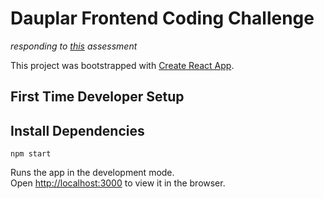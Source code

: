 # Dauplar Frontend Coding Challenge

_responding to [this](https://github.com/Daupler/coding-challenge) assessment_


This project was bootstrapped with [Create React App](https://github.com/facebook/create-react-app).

## First Time Developer Setup

## Install Dependencies 

`npm start`

Runs the app in the development mode.\
Open [http://localhost:3000](http://localhost:3000) to view it in the browser.